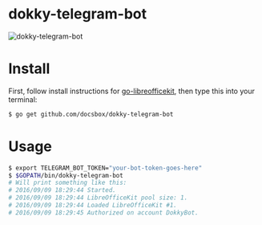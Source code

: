 # dokky-telegram-bot

![dokky-telegram-bot](http://i.imgur.com/8KhIOmW.png)

# Install
First, follow install instructions for [go-libreofficekit](https://github.com/docsbox/go-libreofficekit), then type this into your terminal:

```bash
$ go get github.com/docsbox/dokky-telegram-bot
```

# Usage
```bash
$ export TELEGRAM_BOT_TOKEN="your-bot-token-goes-here"
$ $GOPATH/bin/dokky-telegram-bot
# Will print something like this:
# 2016/09/09 18:29:44 Started.
# 2016/09/09 18:29:44 LibreOfficeKit pool size: 1.
# 2016/09/09 18:29:44 Loaded LibreOfficeKit #1.
# 2016/09/09 18:29:45 Authorized on account DokkyBot.
```
